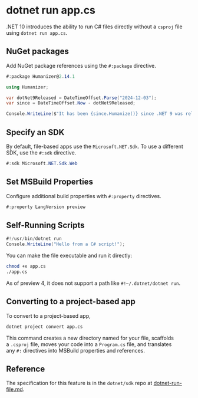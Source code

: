 # dotnet run app.cs
.NET 10 introduces the ability to run C# files directly without a `csproj` file using `dotnet run app.cs`.

## NuGet packages
Add NuGet package references using the `#:package` directive.
```csharp
#:package Humanizer@2.14.1

using Humanizer;

var dotNet9Released = DateTimeOffset.Parse("2024-12-03");
var since = DateTimeOffset.Now - dotNet9Released;

Console.WriteLine($"It has been {since.Humanize()} since .NET 9 was released.");
```

## Specify an SDK
By default, file-based apps use the `Microsoft.NET.Sdk`. To use a different SDK, use the `#:sdk` directive.
```csharp
#:sdk Microsoft.NET.Sdk.Web
```

## Set MSBuild Properties
Configure additional build properties with `#:property` directives.
```csharp
#:property LangVersion preview
```

## Self-Running Scripts

```csharp
#!/usr/bin/dotnet run
Console.WriteLine("Hello from a C# script!");
```

You can make the file executable and run it directly: 

```bash
chmod +x app.cs
./app.cs
```

As of preview 4, it does not support a path like `#!~/.dotnet/dotnet run`.

## Converting to a project-based app

To convert to a project-based app,

```bash
dotnet project convert app.cs
```

This command creates a new directory named for your file, scaffolds a `.csproj` file, moves your code into a `Program.cs` file, and translates any `#:` directives into MSBuild properties and references.

## Reference
The specification for this feature is in the `dotnet/sdk` repo at [dotnet-run-file.md](https://github.com/dotnet/sdk/blob/main/documentation/general/dotnet-run-file.md).
